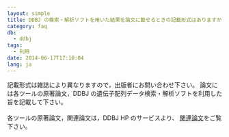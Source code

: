 ```yaml
---
layout: simple
title: DDBJ の検索・解析ソフトを用いた結果を論文に載せるときの記載形式はありますか
category: faq
db:
  - ddbj
tags: 
  - 利用
date: 2014-06-17T17:10:04
lang: ja
---
```




記載形式は雑誌により異なりますので，出版者にお問い合わせ下さい。 論文には各ツールの原著論文，DDBJ の遺伝子配列データ検索・解析ソフトを利用した旨を記載して下さい。<br><br>各ツールの原著論文，関連論文は，DDBJ HP のサービスより、 <a href="/services/references.html">関連論文</a>をご覧下さい。
